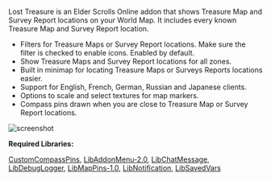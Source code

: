 ﻿Lost Treasure is an Elder Scrolls Online addon that shows Treasure Map and Survey Report locations on your World Map. It includes every known Treasure Map and Survey Report location.

* Filters for Treasure Maps or Survey Report locations. Make sure the filter is checked to enable icons. Enabled by default.
* Show Treasure Maps and Survey Report locations for all zones.
* Built in minimap for locating Treasure Maps or Surveys Reports locations easier.
* Support for English, French, German, Russian and Japanese clients.
* Options to scale and select textures for map markers.
* Compass pins drawn when you are close to Treasure Map or Survey Report locations.

![screenshot](https://cdn-eso.mmoui.com/preview/pvw1692.png)

**Required Libraries:**

[CustomCompassPins](https://www.esoui.com/downloads/info185-CustomCompassPins.html), 
[LibAddonMenu-2.0](https://www.esoui.com/downloads/info7-LibAddonMenu.html), 
[LibChatMessage](https://www.esoui.com/downloads/info2382-LibChatMessage.html), 
[LibDebugLogger](https://www.esoui.com/downloads/info2275-LibDebugLogger.html), 
[LibMapPins-1.0](https://www.esoui.com/downloads/info563-LibMapPins.html), 
[LibNotification](https://www.esoui.com/downloads/info1224-CirconiansLibNotifications.html), 
[LibSavedVars](https://www.esoui.com/downloads/info2161-LibSavedVars.html)
